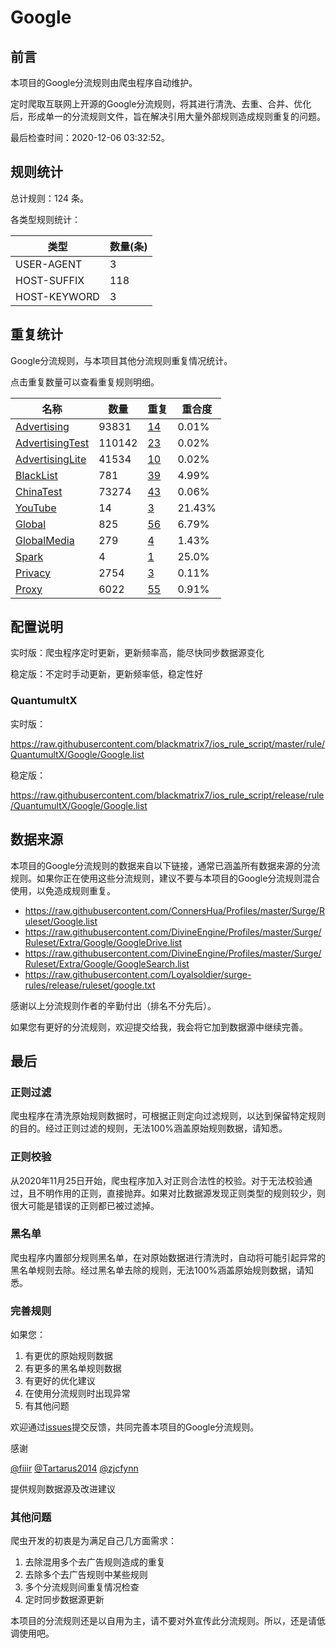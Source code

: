 # Google

## 前言

本项目的Google分流规则由爬虫程序自动维护。

定时爬取互联网上开源的Google分流规则，将其进行清洗、去重、合并、优化后，形成单一的分流规则文件，旨在解决引用大量外部规则造成规则重复的问题。




最后检查时间：2020-12-06 03:32:52。

## 规则统计

总计规则：124 条。

各类型规则统计：

| 类型 | 数量(条) |
| ---- | ---- |
| USER-AGENT | 3 |
| HOST-SUFFIX | 118 |
| HOST-KEYWORD | 3 |
## 重复统计

Google分流规则，与本项目其他分流规则重复情况统计。

点击重复数量可以查看重复规则明细。

| 名称 | 数量 | 重复 | 重合度 |
| ---- | ---- | ---- | ------ |
|  [Advertising](https://github.com/blackmatrix7/ios_rule_script/tree/master/rule/QuantumultX/Advertising)    | 93831   | [14](https://github.com/blackmatrix7/ios_rule_script/tree/master/rule/QuantumultX/Google/Repeat.list)   |   0.01% |
|  [AdvertisingTest](https://github.com/blackmatrix7/ios_rule_script/tree/master/rule/QuantumultX/AdvertisingTest)    | 110142   | [23](https://github.com/blackmatrix7/ios_rule_script/tree/master/rule/QuantumultX/Google/Repeat.list)   |   0.02% |
|  [AdvertisingLite](https://github.com/blackmatrix7/ios_rule_script/tree/master/rule/QuantumultX/AdvertisingLite)    | 41534   | [10](https://github.com/blackmatrix7/ios_rule_script/tree/master/rule/QuantumultX/Google/Repeat.list)   |   0.02% |
|  [BlackList](https://github.com/blackmatrix7/ios_rule_script/tree/master/rule/QuantumultX/BlackList)    | 781   | [39](https://github.com/blackmatrix7/ios_rule_script/tree/master/rule/QuantumultX/Google/Repeat.list)   |   4.99% |
|  [ChinaTest](https://github.com/blackmatrix7/ios_rule_script/tree/master/rule/QuantumultX/ChinaTest)    | 73274   | [43](https://github.com/blackmatrix7/ios_rule_script/tree/master/rule/QuantumultX/Google/Repeat.list)   |   0.06% |
|  [YouTube](https://github.com/blackmatrix7/ios_rule_script/tree/master/rule/QuantumultX/YouTube)    | 14   | [3](https://github.com/blackmatrix7/ios_rule_script/tree/master/rule/QuantumultX/Google/Repeat.list)   |   21.43% |
|  [Global](https://github.com/blackmatrix7/ios_rule_script/tree/master/rule/QuantumultX/Global)    | 825   | [56](https://github.com/blackmatrix7/ios_rule_script/tree/master/rule/QuantumultX/Google/Repeat.list)   |   6.79% |
|  [GlobalMedia](https://github.com/blackmatrix7/ios_rule_script/tree/master/rule/QuantumultX/GlobalMedia)    | 279   | [4](https://github.com/blackmatrix7/ios_rule_script/tree/master/rule/QuantumultX/Google/Repeat.list)   |   1.43% |
|  [Spark](https://github.com/blackmatrix7/ios_rule_script/tree/master/rule/QuantumultX/Spark)    | 4   | [1](https://github.com/blackmatrix7/ios_rule_script/tree/master/rule/QuantumultX/Google/Repeat.list)   |   25.0% |
|  [Privacy](https://github.com/blackmatrix7/ios_rule_script/tree/master/rule/QuantumultX/Privacy)    | 2754   | [3](https://github.com/blackmatrix7/ios_rule_script/tree/master/rule/QuantumultX/Google/Repeat.list)   |   0.11% |
|  [Proxy](https://github.com/blackmatrix7/ios_rule_script/tree/master/rule/QuantumultX/Proxy)    | 6022   | [55](https://github.com/blackmatrix7/ios_rule_script/tree/master/rule/QuantumultX/Google/Repeat.list)   |   0.91% |
## 配置说明

实时版：爬虫程序定时更新，更新频率高，能尽快同步数据源变化

稳定版：不定时手动更新，更新频率低，稳定性好

### QuantumultX 
实时版：

https://raw.githubusercontent.com/blackmatrix7/ios_rule_script/master/rule/QuantumultX/Google/Google.list

稳定版：

https://raw.githubusercontent.com/blackmatrix7/ios_rule_script/release/rule/QuantumultX/Google/Google.list

## 数据来源

本项目的Google分流规则的数据来自以下链接，通常已涵盖所有数据来源的分流规则。如果你正在使用这些分流规则，建议不要与本项目的Google分流规则混合使用，以免造成规则重复。

- https://raw.githubusercontent.com/ConnersHua/Profiles/master/Surge/Ruleset/Google.list
- https://raw.githubusercontent.com/DivineEngine/Profiles/master/Surge/Ruleset/Extra/Google/GoogleDrive.list
- https://raw.githubusercontent.com/DivineEngine/Profiles/master/Surge/Ruleset/Extra/Google/GoogleSearch.list
- https://raw.githubusercontent.com/Loyalsoldier/surge-rules/release/ruleset/google.txt


感谢以上分流规则作者的辛勤付出（排名不分先后）。

如果您有更好的分流规则，欢迎提交给我，我会将它加到数据源中继续完善。

## 最后

### 正则过滤

爬虫程序在清洗原始规则数据时，可根据正则定向过滤规则，以达到保留特定规则的目的。经过正则过滤的规则，无法100%涵盖原始规则数据，请知悉。

### 正则校验

从2020年11月25日开始，爬虫程序加入对正则合法性的校验。对于无法校验通过，且不明作用的正则，直接抛弃。如果对比数据源发现正则类型的规则较少，则很大可能是错误的正则都已被过滤掉。

### 黑名单

爬虫程序内置部分规则黑名单，在对原始数据进行清洗时，自动将可能引起异常的黑名单规则去除。经过黑名单去除的规则，无法100%涵盖原始规则数据，请知悉。

### 完善规则

如果您：

1. 有更优的原始规则数据
2. 有更多的黑名单规则数据
3. 有更好的优化建议
4. 在使用分流规则时出现异常
5. 有其他问题

欢迎通过[issues](https://github.com/blackmatrix7/ios_rule_script/issues/new)提交反馈，共同完善本项目的Google分流规则。

感谢

[@fiiir](https://github.com/fiiir) [@Tartarus2014](https://github.com/Tartarus2014) [@zjcfynn](https://github.com/zjcfynn) 

提供规则数据源及改进建议

### 其他问题

爬虫开发的初衷是为满足自己几方面需求：

1. 去除混用多个去广告规则造成的重复
2. 去除多个去广告规则中某些规则
3. 多个分流规则间重复情况检查
4. 定时同步数据源更新

本项目的分流规则还是以自用为主，请不要对外宣传此分流规则。所以，还是请低调使用吧。